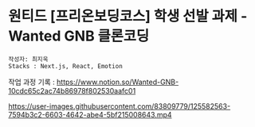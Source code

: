 # 원티드 [프리온보딩코스] 학생 선발 과제 - Wanted GNB 클론코딩
```
작성자: 최지욱
Stacks : Next.js, React, Emotion
```
작업 과정 기록 : https://www.notion.so/Wanted-GNB-10cdc65c2ac74b86978f802530aafc01

https://user-images.githubusercontent.com/83809779/125582563-7594b3c2-6603-4642-abe4-5bf215008643.mp4
